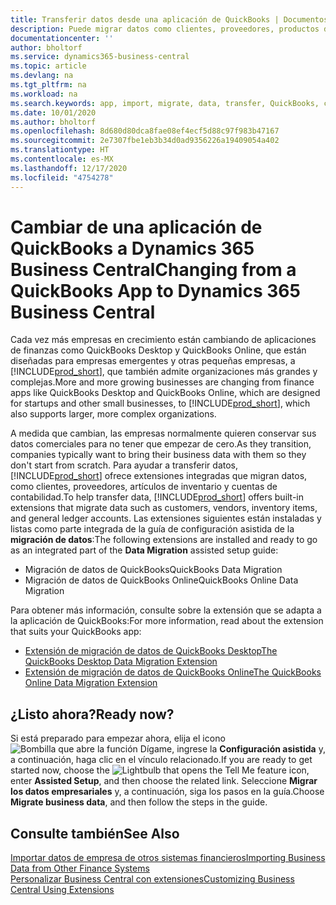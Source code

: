 ```yaml
---
title: Transferir datos desde una aplicación de QuickBooks | Documentos de Microsoft
description: Puede migrar datos como clientes, proveedores, productos de inventario y cuentas de las aplicaciones de QuickBooks a Business Central.
documentationcenter: ''
author: bholtorf
ms.service: dynamics365-business-central
ms.topic: article
ms.devlang: na
ms.tgt_pltfrm: na
ms.workload: na
ms.search.keywords: app, import, migrate, data, transfer, QuickBooks, customize
ms.date: 10/01/2020
ms.author: bholtorf
ms.openlocfilehash: 8d680d80dca8fae08ef4ecf5d88c97f983b47167
ms.sourcegitcommit: 2e7307fbe1eb3b34d0ad9356226a19409054a402
ms.translationtype: HT
ms.contentlocale: es-MX
ms.lasthandoff: 12/17/2020
ms.locfileid: "4754278"
---
```

# <a name="changing-from-a-quickbooks-app-to-dynamics-365-business-central"></a><span data-ttu-id="7fcf5-103">Cambiar de una aplicación de QuickBooks a Dynamics 365 Business Central</span><span class="sxs-lookup"><span data-stu-id="7fcf5-103">Changing from a QuickBooks App to Dynamics 365 Business Central</span></span>
<span data-ttu-id="7fcf5-104">Cada vez más empresas en crecimiento están cambiando de aplicaciones de finanzas como QuickBooks Desktop y QuickBooks Online, que están diseñadas para empresas emergentes y otras pequeñas empresas, a [!INCLUDE[prod_short](includes/prod_short.md)], que también admite organizaciones más grandes y complejas.</span><span class="sxs-lookup"><span data-stu-id="7fcf5-104">More and more growing businesses are changing from finance apps like QuickBooks Desktop and QuickBooks Online, which are designed for startups and other small businesses, to [!INCLUDE[prod_short](includes/prod_short.md)], which also supports larger, more complex organizations.</span></span> 

<span data-ttu-id="7fcf5-105">A medida que cambian, las empresas normalmente quieren conservar sus datos comerciales para no tener que empezar de cero.</span><span class="sxs-lookup"><span data-stu-id="7fcf5-105">As they transition, companies typically want to bring their business data with them so they don't start from scratch.</span></span> <span data-ttu-id="7fcf5-106">Para ayudar a transferir datos, [!INCLUDE[prod_short](includes/prod_short.md)] ofrece extensiones integradas que migran datos, como clientes, proveedores, artículos de inventario y cuentas de contabilidad.</span><span class="sxs-lookup"><span data-stu-id="7fcf5-106">To help transfer data, [!INCLUDE[prod_short](includes/prod_short.md)] offers built-in extensions that migrate data such as customers, vendors, inventory items, and general ledger accounts.</span></span> <span data-ttu-id="7fcf5-107">Las extensiones siguientes están instaladas y listas como parte integrada de la guía de configuración asistida de la **migración de datos**:</span><span class="sxs-lookup"><span data-stu-id="7fcf5-107">The following extensions are installed and ready to go as an integrated part of the **Data Migration** assisted setup guide:</span></span>

* <span data-ttu-id="7fcf5-108">Migración de datos de QuickBooks</span><span class="sxs-lookup"><span data-stu-id="7fcf5-108">QuickBooks Data Migration</span></span> 
* <span data-ttu-id="7fcf5-109">Migración de datos de QuickBooks Online</span><span class="sxs-lookup"><span data-stu-id="7fcf5-109">QuickBooks Online Data Migration</span></span>

<span data-ttu-id="7fcf5-110">Para obtener más información, consulte sobre la extensión que se adapta a la aplicación de QuickBooks:</span><span class="sxs-lookup"><span data-stu-id="7fcf5-110">For more information, read about the extension that suits your QuickBooks app:</span></span>   

* [<span data-ttu-id="7fcf5-111">Extensión de migración de datos de QuickBooks Desktop</span><span class="sxs-lookup"><span data-stu-id="7fcf5-111">The QuickBooks Desktop Data Migration Extension</span></span>](ui-extensions-quickbooks-data-migration.md)
* [<span data-ttu-id="7fcf5-112">Extensión de migración de datos de QuickBooks Online</span><span class="sxs-lookup"><span data-stu-id="7fcf5-112">The QuickBooks Online Data Migration Extension</span></span>](ui-extensions-quickbooks-online-data-migration.md)

## <a name="ready-now"></a><span data-ttu-id="7fcf5-113">¿Listo ahora?</span><span class="sxs-lookup"><span data-stu-id="7fcf5-113">Ready now?</span></span>
<span data-ttu-id="7fcf5-114">Si está preparado para empezar ahora, elija el icono ![Bombilla que abre la función Dígame](media/ui-search/search_small.png "Dígame qué desea hacer"), ingrese la **Configuración asistida** y, a continuación, haga clic en el vínculo relacionado.</span><span class="sxs-lookup"><span data-stu-id="7fcf5-114">If you are ready to get started now, choose the ![Lightbulb that opens the Tell Me feature](media/ui-search/search_small.png "Tell me what you want to do") icon, enter **Assisted Setup**, and then choose the related link.</span></span> <span data-ttu-id="7fcf5-115">Seleccione **Migrar los datos empresariales** y, a continuación, siga los pasos en la guía.</span><span class="sxs-lookup"><span data-stu-id="7fcf5-115">Choose **Migrate business data**, and then follow the steps in the guide.</span></span>

## <a name="see-also"></a><span data-ttu-id="7fcf5-116">Consulte también</span><span class="sxs-lookup"><span data-stu-id="7fcf5-116">See Also</span></span>
[<span data-ttu-id="7fcf5-117">Importar datos de empresa de otros sistemas financieros</span><span class="sxs-lookup"><span data-stu-id="7fcf5-117">Importing Business Data from Other Finance Systems</span></span>](across-import-data-configuration-packages.md)  
[<span data-ttu-id="7fcf5-118">Personalizar Business Central con extensiones</span><span class="sxs-lookup"><span data-stu-id="7fcf5-118">Customizing Business Central Using Extensions</span></span>](ui-extensions.md)   
